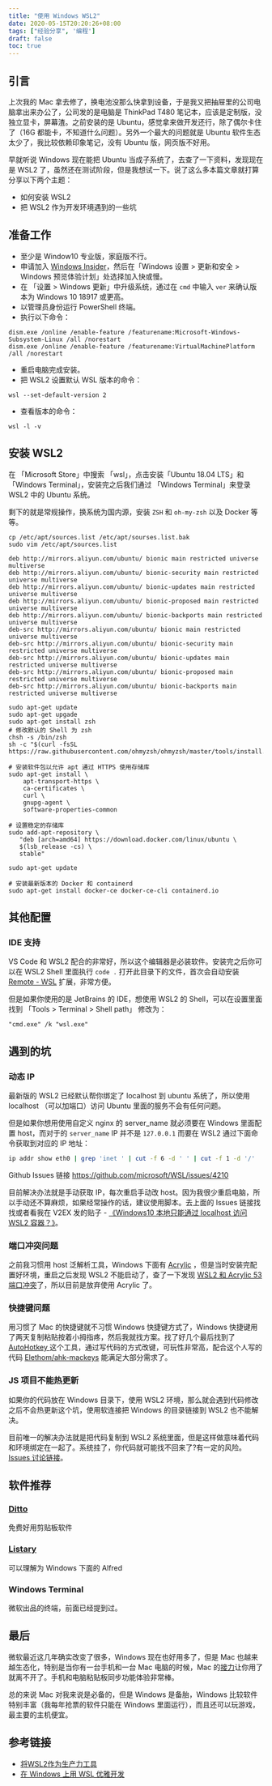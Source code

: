 ```yaml
---
title: "使用 Windows WSL2"
date: 2020-05-15T20:20:26+08:00
tags: ["经验分享", '编程'] 
draft: false
toc: true
---
```


## 引言

上次我的 Mac 拿去修了，换电池没那么快拿到设备，于是我又把抽屉里的公司电脑拿出来办公了，公司发的是电脑是 ThinkPad T480 笔记本，应该是定制版，没独立显卡，屏幕渣。之前安装的是 Ubuntu，感觉拿来做开发还行，除了偶尔卡住了（16G 都能卡，不知道什么问题）。另外一个最大的问题就是 Ubuntu 软件生态太少了，我比较依赖印象笔记，没有 Ubuntu 版，网页版不好用。

早就听说 Windows 现在能把 Ubuntu 当成子系统了，去查了一下资料，发现现在是 WSL2 了，虽然还在测试阶段，但是我想试一下。说了这么多本篇文章就打算分享以下两个主题：

- 如何安装 WSL2 
- 把 WSL2 作为开发环境遇到的一些坑

<!--more-->

## 准备工作

- 至少是 Window10 专业版，家庭版不行。
- 申请加入 [Windows Insider](https://insider.windows.com/zh-cn/)，然后在「Windows 设置 > 更新和安全 > Windows 预览体验计划」处选择加入快或慢。
- 在 「设置 > Windows 更新」中升级系统，通过在 `cmd` 中输入 `ver` 来确认版本为 Windows 10 18917 或更高。
- 以管理员身份运行 PowerShell 终端。
- 执行以下命令：

```
dism.exe /online /enable-feature /featurename:Microsoft-Windows-Subsystem-Linux /all /norestart
dism.exe /online /enable-feature /featurename:VirtualMachinePlatform /all /norestart
```
- 重启电脑完成安装。
- 把 WSL2 设置默认 WSL 版本的命令：

```
wsl --set-default-version 2
```
- 查看版本的命令：

```
wsl -l -v
```

## 安装 WSL2

在 「Microsoft Store」中搜索 「wsl」，点击安装「Ubuntu 18.04 LTS」和「Windows Terminal」，安装完之后我们通过 「Windows Terminal」来登录 WSL2 中的 Ubuntu 系统。

剩下的就是常规操作，换系统为国内源，安装 `ZSH` 和 `oh-my-zsh` 以及 Docker 等等。

```
cp /etc/apt/sources.list /etc/apt/sourses.list.bak
sudo vim /etc/apt/sources.list
```

```
deb http://mirrors.aliyun.com/ubuntu/ bionic main restricted universe multiverse
deb http://mirrors.aliyun.com/ubuntu/ bionic-security main restricted universe multiverse
deb http://mirrors.aliyun.com/ubuntu/ bionic-updates main restricted universe multiverse
deb http://mirrors.aliyun.com/ubuntu/ bionic-proposed main restricted universe multiverse
deb http://mirrors.aliyun.com/ubuntu/ bionic-backports main restricted universe multiverse
deb-src http://mirrors.aliyun.com/ubuntu/ bionic main restricted universe multiverse
deb-src http://mirrors.aliyun.com/ubuntu/ bionic-security main restricted universe multiverse
deb-src http://mirrors.aliyun.com/ubuntu/ bionic-updates main restricted universe multiverse
deb-src http://mirrors.aliyun.com/ubuntu/ bionic-proposed main restricted universe multiverse
deb-src http://mirrors.aliyun.com/ubuntu/ bionic-backports main restricted universe multiverse
```

```
sudo apt-get update
sudo apt-get upgade
sudo apt-get install zsh
# 修改默认的 Shell 为 zsh
chsh -s /bin/zsh
sh -c "$(curl -fsSL https://raw.githubusercontent.com/ohmyzsh/ohmyzsh/master/tools/install.sh)"
```

```
# 安装软件包以允许 apt 通过 HTTPS 使用存储库
sudo apt-get install \
    apt-transport-https \
    ca-certificates \
    curl \
    gnupg-agent \
    software-properties-common

# 设置稳定的存储库
sudo add-apt-repository \
   "deb [arch=amd64] https://download.docker.com/linux/ubuntu \
   $(lsb_release -cs) \
   stable"

sudo apt-get update

# 安装最新版本的 Docker 和 containerd
sudo apt-get install docker-ce docker-ce-cli containerd.io
```


## 其他配置

### IDE 支持

VS Code 和 WSL2 配合的非常好，所以这个编辑器是必装软件。安装完之后你可以在 WSL2 Shell 里面执行 `code .` 打开此目录下的文件，首次会自动安装 [Remote - WSL](https://marketplace.visualstudio.com/items?itemName=ms-vscode-remote.remote-wsl) 扩展，非常方便。

但是如果你使用的是 JetBrains 的 IDE，想使用 WSL2 的 Shell，可以在设置里面找到 「Tools > Terminal > Shell path」 修改为：

```
"cmd.exe" /k "wsl.exe"
```

## 遇到的坑

### 动态 IP

最新版的 WSL2 已经默认帮你绑定了 localhost 到 ubuntu 系统了，所以使用 localhost （可以加端口）访问 Ubuntu 里面的服务不会有任何问题。

但是如果你想用使用自定义 nginx 的 server_name 就必须要在 Windows 里面配置 host，而对于的 `server_name` IP 并不是 `127.0.0.1` 而要在 WSL2 通过下面命令获取到对应的 IP 地址：

```sh
ip addr show eth0 | grep 'inet ' | cut -f 6 -d ' ' | cut -f 1 -d '/'
```

Github Issues 链接 <https://github.com/microsoft/WSL/issues/4210>

目前解决办法就是手动获取 IP，每次重启手动改 host。因为我很少重启电脑，所以手动还不算麻烦，如果经常操作的话，建议使用脚本。去上面的 Issues 链接找找或者看我在 V2EX 发的贴子 - [《Windows10 本地只能通过 localhost 访问 WSL2 容器？》](https://www.v2ex.com/t/671206#reply37)。

### 端口冲突问题

之前我习惯用 host 泛解析工具，Windows 下面有 [Acrylic](https://mayakron.altervista.org/support/acrylic/Home.htm) ，但是当时安装完配置好环境，重启之后发现 WSL2 不能启动了，查了一下发现 [WSL2 和 Acrylic 53 端口冲突](https://github.com/valeryan/valet-wsl/issues/14)了，所以目前是放弃使用 Acrylic 了。


### 快捷键问题

用习惯了 Mac 的快捷键就不习惯 Windows 快捷键方式了，Windows 快捷键用了两天复制粘贴按着小拇指疼，然后我就找方案。找了好几个最后找到了 [AutoHotkey ](https://www.autohotkey.com/) 这个工具，通过写代码的方式改键，可玩性非常高，配合这个人写的代码 [Elethom/ahk-mackeys](https://github.com/Elethom/ahk-mackeys) 能满足大部分需求了。

### JS 项目不能热更新

如果你的代码放在 Windows 目录下，使用 WSL2 环境，那么就会遇到代码修改之后不会热更新这个坑，使用软连接把 Windows 的目录链接到 WSL2 也不能解决。

目前唯一的解决办法就是把代码复制到 WSL2 系统里面，但是这样做意味着代码和环境绑定在一起了。系统挂了，你代码就可能找不回来了?有一定的风险。[Issues 讨论链接](https://github.com/microsoft/WSL/issues/4739)。

## 软件推荐

### [Ditto](https://ditto-cp.sourceforge.io/)

免费好用剪贴板软件

### [Listary](https://www.listary.com/)

可以理解为 Windows 下面的 Alfred

### Windows Terminal

微软出品的终端，前面已经提到过。

## 最后

微软最近这几年确实改变了很多，Windows 现在也好用多了，但是 Mac 也越来越生态化，特别是当你有一台手机和一台 Mac 电脑的时候，Mac 的[接力](https://support.apple.com/zh-cn/guide/mac-help/mchl732d3c0a/mac)让你用了就离不开了。手机和电脑粘贴板同步功能体验非常棒。

总的来说 Mac 对我来说是必备的，但是 Windows 是备胎，Windows 比较软件特别丰富（我每年抢票的软件只能在 Windows 里面运行），而且还可以玩游戏，最主要的主机便宜。

## 参考链接

- [将WSL2作为生产力工具](https://dmego.me/2019/12/21/make-wsl2-as-a-productivity-tool/)
- [在 Windows 上用 WSL 优雅开发](https://github.com/spencerwooo/dowww)